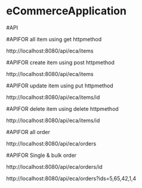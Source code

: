 # eCommerceApplication


#API

#APIFOR all item using get httpmethod

http://localhost:8080/api/eca/items

#APIFOR create item using post httpmethod

http://localhost:8080/api/eca/items

#APIFOR update item using put httpmethod

http://localhost:8080/api/eca/items/id

#APIFOR delete item using delete httpmethod

http://localhost:8080/api/eca/items/id

#APIFOR all order

http://localhost:8080/api/eca/orders

#APIFOR Single & bulk order


http://localhost:8080/api/eca/orders/id 


http://localhost:8080/api/eca/orders?ids=5,65,42,1,4

